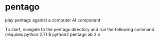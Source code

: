 # pentago
play pentago against a computer AI component

To start, navigate to the pentago directory and run the following command (requires python 2.7)
    $ python2 pentago ab 2 n
    
